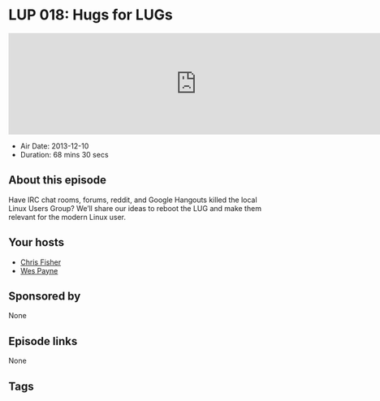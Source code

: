 # LUP 018: Hugs for LUGs

<iframe src="https://player.fireside.fm/v2/RUkczH-V+nNQc-8j5?theme=dark" width="740" height="200" frameborder="0" scrolling="no"></iframe>

* Air Date: 2013-12-10
* Duration: 68 mins 30 secs

## About this episode

Have IRC chat rooms, forums, reddit, and Google Hangouts killed the local Linux Users Group? We’ll share our ideas to reboot the LUG and make them relevant for the modern Linux user.

## Your hosts
* [Chris Fisher](https://linuxunplugged.com/hosts/chrislas)
* [Wes Payne](https://linuxunplugged.com/hosts/wes)

## Sponsored by

None



## Episode links

None



## Tags

